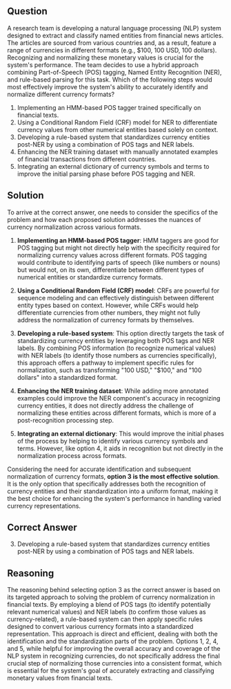 ## Question

A research team is developing a natural language processing (NLP) system designed to extract and classify named entities from financial news articles. The articles are sourced from various countries and, as a result, feature a range of currencies in different formats (e.g., $100, 100 USD, 100 dollars). Recognizing and normalizing these monetary values is crucial for the system's performance. The team decides to use a hybrid approach combining Part-of-Speech (POS) tagging, Named Entity Recognition (NER), and rule-based parsing for this task. Which of the following steps would most effectively improve the system's ability to accurately identify and normalize different currency formats?

1. Implementing an HMM-based POS tagger trained specifically on financial texts.
2. Using a Conditional Random Field (CRF) model for NER to differentiate currency values from other numerical entities based solely on context.
3. Developing a rule-based system that standardizes currency entities post-NER by using a combination of POS tags and NER labels.
4. Enhancing the NER training dataset with manually annotated examples of financial transactions from different countries.
5. Integrating an external dictionary of currency symbols and terms to improve the initial parsing phase before POS tagging and NER.

## Solution

To arrive at the correct answer, one needs to consider the specifics of the problem and how each proposed solution addresses the nuances of currency normalization across various formats.

1. **Implementing an HMM-based POS tagger**: HMM taggers are good for POS tagging but might not directly help with the specificity required for normalizing currency values across different formats. POS tagging would contribute to identifying parts of speech (like numbers or nouns) but would not, on its own, differentiate between different types of numerical entities or standardize currency formats.

2. **Using a Conditional Random Field (CRF) model**: CRFs are powerful for sequence modeling and can effectively distinguish between different entity types based on context. However, while CRFs would help differentiate currencies from other numbers, they might not fully address the normalization of currency formats by themselves.

3. **Developing a rule-based system**: This option directly targets the task of standardizing currency entities by leveraging both POS tags and NER labels. By combining POS information (to recognize numerical values) with NER labels (to identify those numbers as currencies specifically), this approach offers a pathway to implement specific rules for normalization, such as transforming "100 USD," "$100," and "100 dollars" into a standardized format.

4. **Enhancing the NER training dataset**: While adding more annotated examples could improve the NER component's accuracy in recognizing currency entities, it does not directly address the challenge of normalizing these entities across different formats, which is more of a post-recognition processing step.

5. **Integrating an external dictionary**: This would improve the initial phases of the process by helping to identify various currency symbols and terms. However, like option 4, it aids in recognition but not directly in the normalization process across formats.

Considering the need for accurate identification and subsequent normalization of currency formats, **option 3 is the most effective solution**. It is the only option that specifically addresses both the recognition of currency entities and their standardization into a uniform format, making it the best choice for enhancing the system's performance in handling varied currency representations.

## Correct Answer

3. Developing a rule-based system that standardizes currency entities post-NER by using a combination of POS tags and NER labels.

## Reasoning

The reasoning behind selecting option 3 as the correct answer is based on its targeted approach to solving the problem of currency normalization in financial texts. By employing a blend of POS tags (to identify potentially relevant numerical values) and NER labels (to confirm those values as currency-related), a rule-based system can then apply specific rules designed to convert various currency formats into a standardized representation. This approach is direct and efficient, dealing with both the identification and the standardization parts of the problem. Options 1, 2, 4, and 5, while helpful for improving the overall accuracy and coverage of the NLP system in recognizing currencies, do not specifically address the final crucial step of normalizing those currencies into a consistent format, which is essential for the system's goal of accurately extracting and classifying monetary values from financial texts.